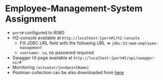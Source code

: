 # Employee-Management-System Assignment

- `port#` configured to 8080
- H2-console available at `http://localhost:{port#}/h2-console`
  - Fill JDBC URL field with the following URL => `jdbc:h2:mem:employee-management`
  - `username: sa`, no password required
- Swagger UI page available at `http://localhost:{port#}/api/swagger-ui/#`
- Monitoring `/actuator/{endpointName}`
- Postman collection can be also downloaded from [here](https://mega.nz/file/YLgGgSiJ#dbmJQN81nksXCEuCWJTZWfNiTHCH217UMb0_2qg6CLk)
